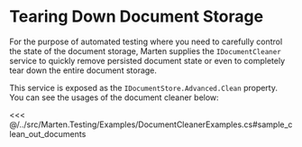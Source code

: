 # Tearing Down Document Storage

For the purpose of automated testing where you need to carefully control the state of the document storage, Marten supplies the
`IDocumentCleaner` service to quickly remove persisted document state or even to completely tear down the entire document storage.

This service is exposed as the `IDocumentStore.Advanced.Clean` property. You can see the usages of the document cleaner below:

<<< @/../src/Marten.Testing/Examples/DocumentCleanerExamples.cs#sample_clean_out_documents
